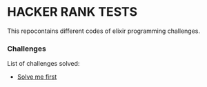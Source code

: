 # HACKER RANK TESTS

This repocontains different codes of elixir programming challenges.

### Challenges

List of challenges solved:

- [Solve me first](./1_solve_me_first/README.md)
